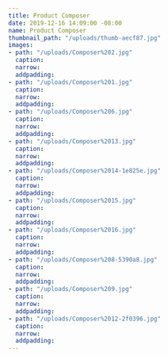 ```yaml
---
title: Product Composer
date: 2019-12-16 14:09:00 -08:00
name: Product Composer
thumbnail_path: "/uploads/thumb-aecf87.jpg"
images:
- path: "/uploads/Composer%202.jpg"
  caption: 
  narrow: 
  addpadding: 
- path: "/uploads/Composer%201.jpg"
  caption: 
  narrow: 
  addpadding: 
- path: "/uploads/Composer%206.jpg"
  caption: 
  narrow: 
  addpadding: 
- path: "/uploads/Composer%2013.jpg"
  caption: 
  narrow: 
  addpadding: 
- path: "/uploads/Composer%2014-1e825e.jpg"
  caption: 
  narrow: 
  addpadding: 
- path: "/uploads/Composer%2015.jpg"
  caption: 
  narrow: 
  addpadding: 
- path: "/uploads/Composer%2016.jpg"
  caption: 
  narrow: 
  addpadding: 
- path: "/uploads/Composer%208-5390a8.jpg"
  caption: 
  narrow: 
  addpadding: 
- path: "/uploads/Composer%209.jpg"
  caption: 
  narrow: 
  addpadding: 
- path: "/uploads/Composer%2012-2f0396.jpg"
  caption: 
  narrow: 
  addpadding: 
---
```


